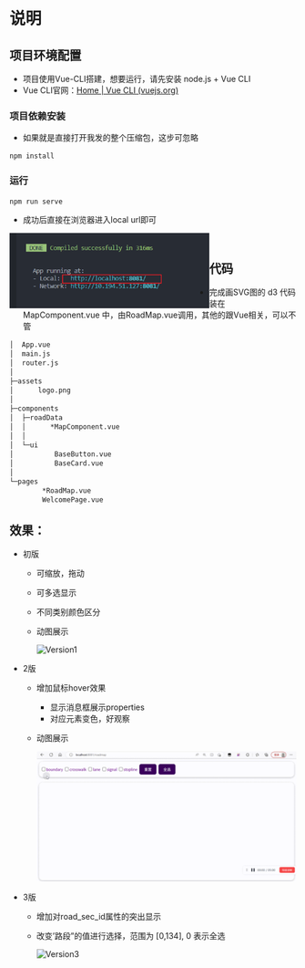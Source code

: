 # 说明

## 项目环境配置

- 项目使用Vue-CLI搭建，想要运行，请先安装 node.js + Vue CLI
- Vue CLI官网：[Home | Vue CLI (vuejs.org)](https://cli.vuejs.org/zh/)

### 项目依赖安装

- 如果就是直接打开我发的整个压缩包，这步可忽略

```
npm install
```

### 运行

```
npm run serve
```

- 成功后直接在浏览器进入local url即可

<img src="./img/1.png" style="zoom:67%;" align="left"/>

<br>

## 代码

- 完成画SVG图的 d3 代码装在 MapComponent.vue 中，由RoadMap.vue调用，其他的跟Vue相关，可以不管

```
│  App.vue
│  main.js
│  router.js
│
├─assets
│      logo.png
│
├─components
│  ├─roadData
│  │      *MapComponent.vue
│  │
│  └─ui
│          BaseButton.vue
│          BaseCard.vue
│
└─pages
        *RoadMap.vue
        WelcomePage.vue
```



## 效果：

- 初版

  - 可缩放，拖动

  - 可多选显示

  - 不同类别颜色区分

  - 动图展示

    ![Version1](/img/show1.gif)

- 2版

  - 增加鼠标hover效果

    - 显示消息框展示properties
    - 对应元素变色，好观察

  - 动图展示

    ![Version2](./img/show2.gif)

- 3版

  - 增加对road_sec_id属性的突出显示

  - 改变’路段”的值进行选择，范围为 [0,134], 0 表示全选

    ![Version3](./img/show3.gif)

